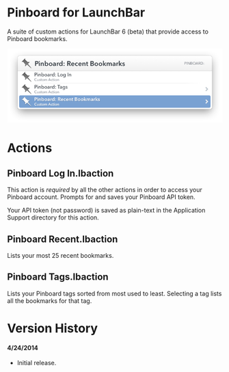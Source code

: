 # Pinboard for LaunchBar

A suite of custom actions for LaunchBar 6 (beta) that provide access to Pinboard bookmarks. 

![Pinboard actions in LaunchBar](Pinboard-Actions.png)

# Actions

## Pinboard Log In.lbaction

This action is *required* by all the other actions in order to access your Pinboard account. Prompts for and saves your Pinboard API token. 

Your API token (not password) is saved as plain-text in the Application Support directory for this action.

## Pinboard Recent.lbaction

Lists your most 25 recent bookmarks. 

## Pinboard Tags.lbaction

Lists your Pinboard tags sorted from most used to least. Selecting a tag lists all the bookmarks for that tag.

# Version History

#### 4/24/2014

- Initial release.